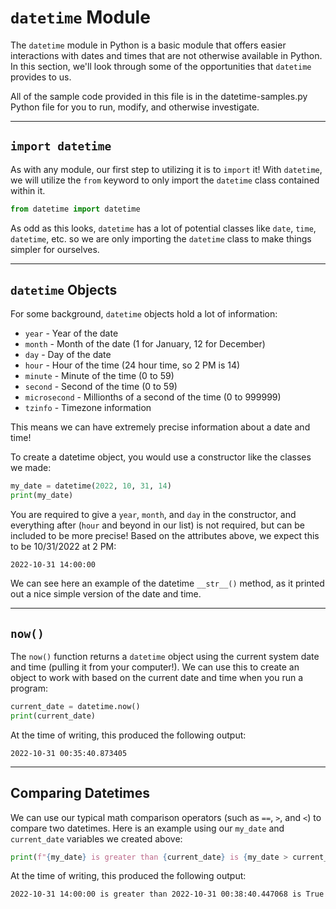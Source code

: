 # `datetime` Module

The `datetime` module in Python is a basic module that offers easier interactions with dates and times that are not otherwise available in Python. In this section, we'll look through some of the opportunities that `datetime` provides to us.

All of the sample code provided in this file is in the datetime-samples.py Python file for you to run, modify, and otherwise investigate.

---

## `import datetime`

As with any module, our first step to utilizing it is to `import` it! With `datetime`, we will utilize the `from` keyword to only import the `datetime` class contained within it.

```python
from datetime import datetime
```

As odd as this looks, `datetime` has a lot of potential classes like `date`, `time`, `datetime`, etc. so we are only importing the `datetime` class to make things simpler for ourselves.

---

## `datetime` Objects

For some background, `datetime` objects hold a lot of information:

- `year` - Year of the date
- `month` - Month of the date (1 for January, 12 for December)
- `day` - Day of the date
- `hour` - Hour of the time (24 hour time, so 2 PM is 14)
- `minute` - Minute of the time (0 to 59)
- `second` - Second of the time (0 to 59)
- `microsecond` - Millionths of a second of the time (0 to 999999)
- `tzinfo` - Timezone information

This means we can have extremely precise information about a date and time!

To create a datetime object, you would use a constructor like the classes we made:

```python
my_date = datetime(2022, 10, 31, 14)
print(my_date)
```

You are required to give a `year`, `month`, and `day` in the constructor, and everything after (`hour` and beyond in our list) is not required, but can be included to be more precise! Based on the attributes above, we expect this to be 10/31/2022 at 2 PM:

```
2022-10-31 14:00:00
```

We can see here an example of the datetime `__str__()` method, as it printed out a nice simple version of the date and time.

---

## `now()`

The `now()` function returns a `datetime` object using the current system date and time (pulling it from your computer!). We can use this to create an object to work with based on the current date and time when you run a program:

```python
current_date = datetime.now()
print(current_date)
```

At the time of writing, this produced the following output:

```
2022-10-31 00:35:40.873405
```

---

## Comparing Datetimes

We can use our typical math comparison operators (such as `==`, `>`, and `<`) to compare two datetimes. Here is an example using our `my_date` and `current_date` variables we created above:

```python
print(f"{my_date} is greater than {current_date} is {my_date > current_date}")
```

At the time of writing, this produced the following output:

```
2022-10-31 14:00:00 is greater than 2022-10-31 00:38:40.447068 is True
```
